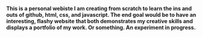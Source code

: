 #### This is a personal webiste I am creating from scratch to learn the ins and outs of github, html, css, and javascript. The end goal would be to have an interesting, flashy website that both demonstrates my creative skills and displays a portfolio of my work. Or something. An experiment in progress.
